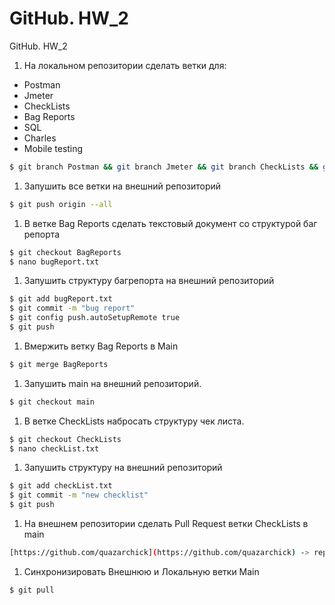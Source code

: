 # GitHub. HW_2

GitHub. HW_2

1. На локальном репозитории сделать ветки для:
- Postman
- Jmeter
- CheckLists
- Bag Reports
- SQL
- Charles
- Mobile testing

```bash
$ git branch Postman && git branch Jmeter && git branch CheckLists && git branch BagReports && git branch SQL && git branch Charles && git branch MobileTesting
```

1. Запушить все ветки на внешний репозиторий

```bash
$ git push origin --all
```

1. В ветке Bag Reports сделать текстовый документ со структурой баг репорта

```bash
$ git checkout BagReports
$ nano bugReport.txt
```

1. Запушить структуру багрепорта на внешний репозиторий

```bash
$ git add bugReport.txt
$ git commit -m "bug report"
$ git config push.autoSetupRemote true
$ git push
```

1. Вмержить ветку Bag Reports в Main

```bash
$ git merge BagReports
```

1. Запушить main на внешний репозиторий.

```bash
$ git checkout main
```

1. В ветке CheckLists набросать структуру чек листа.

```bash
$ git checkout CheckLists
$ nano checkList.txt
```

1. Запушить структуру на внешний репозиторий

```bash
$ git add checkList.txt
$ git commit -m "new checklist"
$ git push
```

1. На внешнем репозитории сделать Pull Request ветки CheckLists в main

```bash
[https://github.com/quazarchick](https://github.com/quazarchick) -> repositories -> git_hw_2 -> CheckLists -> contribute -> open pull request -> create pull request -> Merge pull request -> Confirm merge
```

1. Синхронизировать Внешнюю и Локальную ветки Main

```bash
$ git pull
```
